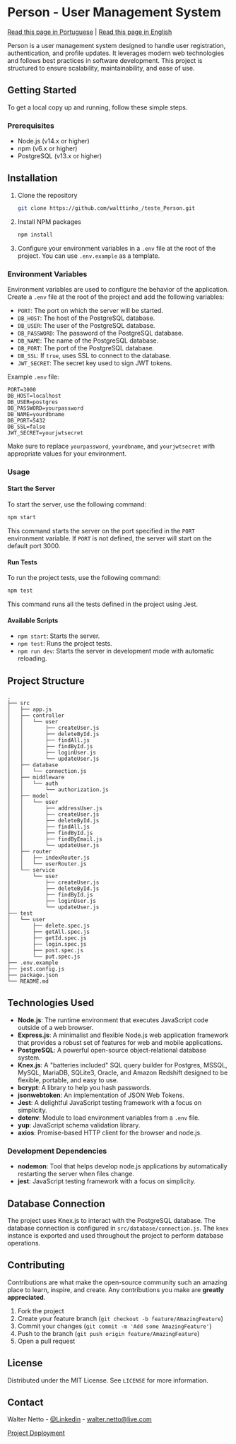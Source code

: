 # Person - User Management System

[Read this page in Portuguese](README-pt.md)   |   [Read this page in English](README.md)

Person is a user management system designed to handle user registration, authentication, and profile updates. It leverages modern web technologies and follows best practices in software development. This project is structured to ensure scalability, maintainability, and ease of use.

## Getting Started

To get a local copy up and running, follow these simple steps.

### Prerequisites

- Node.js (v14.x or higher)
- npm (v6.x or higher)
- PostgreSQL (v13.x or higher)

## Installation

1. Clone the repository
   ```bash
   git clone https://github.com/walttinho_/teste_Person.git
   ```
2. Install NPM packages
   ```bash
   npm install
   ```
3. Configure your environment variables in a `.env` file at the root of the project. You can use `.env.example` as a template.

### Environment Variables

Environment variables are used to configure the behavior of the application. Create a `.env` file at the root of the project and add the following variables:

- `PORT`: The port on which the server will be started.
- `DB_HOST`: The host of the PostgreSQL database.
- `DB_USER`: The user of the PostgreSQL database.
- `DB_PASSWORD`: The password of the PostgreSQL database.
- `DB_NAME`: The name of the PostgreSQL database.
- `DB_PORT`: The port of the PostgreSQL database.
- `DB_SSL`: If `true`, uses SSL to connect to the database.
- `JWT_SECRET`: The secret key used to sign JWT tokens.

Example `.env` file:

```
PORT=3000
DB_HOST=localhost
DB_USER=postgres
DB_PASSWORD=yourpassword
DB_NAME=yourdbname
DB_PORT=5432
DB_SSL=false
JWT_SECRET=yourjwtsecret
```

Make sure to replace `yourpassword`, `yourdbname`, and `yourjwtsecret` with appropriate values for your environment.

### Usage

#### Start the Server

To start the server, use the following command:

```bash
npm start
```

This command starts the server on the port specified in the `PORT` environment variable. If `PORT` is not defined, the server will start on the default port 3000.

#### Run Tests

To run the project tests, use the following command:

```bash
npm test
```

This command runs all the tests defined in the project using Jest.

#### Available Scripts

- `npm start`: Starts the server.
- `npm test`: Runs the project tests.
- `npm run dev`: Starts the server in development mode with automatic reloading.

## Project Structure

```
.
├── src
│   ├── app.js
│   ├── controller
│   │   └── user
│   │       ├── createUser.js
│   │       ├── deleteById.js
│   │       ├── findAll.js
│   │       ├── findById.js
│   │       ├── loginUser.js
│   │       └── updateUser.js
│   ├── database
│   │   └── connection.js
│   ├── middleware
│   │   └── auth
│   │       └── authorization.js
│   ├── model
│   │   └── user
│   │       ├── addressUser.js
│   │       ├── createUser.js
│   │       ├── deleteById.js
│   │       ├── findAll.js
│   │       ├── findById.js
│   │       ├── findByEmail.js
│   │       └── updateUser.js
│   ├── router
│   │   ├── indexRouter.js
│   │   └── userRouter.js
│   └── service
│       └── user
│           ├── createUser.js
│           ├── deleteById.js
│           ├── findById.js
│           ├── loginUser.js
│           └── updateUser.js
├── test
│   └── user
│       ├── delete.spec.js
│       ├── getAll.spec.js
│       ├── getId.spec.js
│       ├── login.spec.js
│       ├── post.spec.js
│       └── put.spec.js
├── .env.example
├── jest.config.js
├── package.json
└── README.md
```

## Technologies Used

- **Node.js**: The runtime environment that executes JavaScript code outside of a web browser.
- **Express.js**: A minimalist and flexible Node.js web application framework that provides a robust set of features for web and mobile applications.
- **PostgreSQL**: A powerful open-source object-relational database system.
- **Knex.js**: A "batteries included" SQL query builder for Postgres, MSSQL, MySQL, MariaDB, SQLite3, Oracle, and Amazon Redshift designed to be flexible, portable, and easy to use.
- **bcrypt**: A library to help you hash passwords.
- **jsonwebtoken**: An implementation of JSON Web Tokens.
- **Jest**: A delightful JavaScript testing framework with a focus on simplicity.
- **dotenv**: Module to load environment variables from a `.env` file.
- **yup**: JavaScript schema validation library.
- **axios**: Promise-based HTTP client for the browser and node.js.

### Development Dependencies

- **nodemon**: Tool that helps develop node.js applications by automatically restarting the server when files change.
- **jest**: JavaScript testing framework with a focus on simplicity.

## Database Connection

The project uses Knex.js to interact with the PostgreSQL database. The database connection is configured in `src/database/connection.js`. The `knex` instance is exported and used throughout the project to perform database operations.

## Contributing

Contributions are what make the open-source community such an amazing place to learn, inspire, and create. Any contributions you make are **greatly appreciated**.

1. Fork the project
2. Create your feature branch (`git checkout -b feature/AmazingFeature`)
3. Commit your changes (`git commit -m 'Add some AmazingFeature'`)
4. Push to the branch (`git push origin feature/AmazingFeature`)
5. Open a pull request

## License

Distributed under the MIT License. See `LICENSE` for more information.

## Contact

Walter Netto - [@Linkedin](https://www.linkedin.com/in/walterfnetto/) - walter.netto@live.com

[Project Deployment](https://grumpy-xenia-waltertech.koyeb.app/docs)
